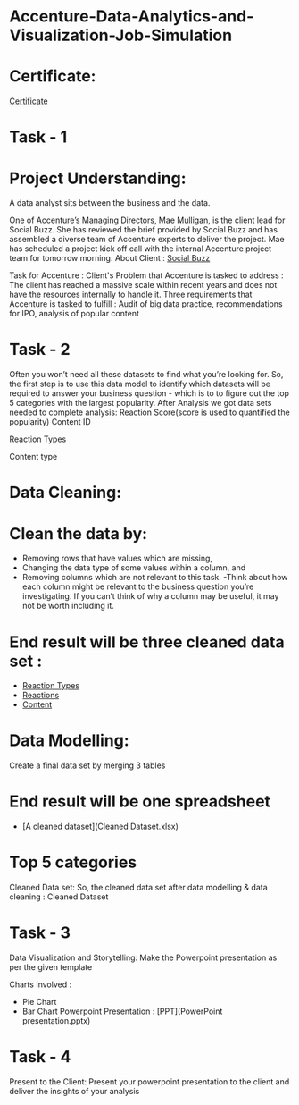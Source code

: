 # Accenture-Data-Analytics-and-Visualization-Job-Simulation

# Certificate:
[Certificate](Certificate.pdf)


# Task - 1
# Project Understanding:
A data analyst sits between the business and the data.

One of Accenture’s Managing Directors, Mae Mulligan, is the client lead for Social Buzz.
She has reviewed the brief provided by Social Buzz and has assembled a diverse team of Accenture experts to deliver the project.
Mae has scheduled a project kick off call with the internal Accenture project team for tomorrow morning.
About Client : [Social Buzz](https://github.com/SimranaSinha/Accenture-Data-Analytics-and-Visualization-Job-Simulation/blob/main/Data_Analytics%20Client%20Brief.pdf) 

Task for Accenture :
Client's Problem that Accenture is tasked to address : The client has reached a massive scale within recent years and does not have the resources internally to handle it.
Three requirements that Accenture is tasked to fulfill : Audit of big data practice, recommendations for IPO, analysis of popular content

# Task - 2
Often you won’t need all these datasets to find what you’re looking for.
So, the first step is to use this data model to identify which datasets will be required to answer your business question - which is to to figure out the top 5 categories with the largest popularity.
After Analysis we got data sets needed to complete analysis:
Reaction Score(score is used to quantified the popularity)
Content ID

Reaction Types

Content type


# Data Cleaning:
# Clean the data by:
- Removing rows that have values which are missing,
- Changing the data type of some values within a column, and
- Removing columns which are not relevant to this task.
     -Think about how each column might be relevant to the business question you’re investigating. If you can’t think of why a column may be 
      useful, it may not be worth including it.
  
# End result will be three cleaned data set :
- [Reaction Types](ReactionTypes.csv)
- [Reactions](Reactions.csv)
- [Content](Content.csv)


# Data Modelling:
Create a final data set by merging 3 tables

# End result will be one spreadsheet
- [A cleaned dataset](Cleaned Dataset.xlsx)
  
# Top 5 categories
Cleaned Data set:
So, the cleaned data set after data modelling & data cleaning : Cleaned Dataset

# Task - 3
Data Visualization and Storytelling:
Make the Powerpoint presentation as per the given template

Charts Involved :
- Pie Chart
- Bar Chart
Powerpoint Presentation : [PPT](PowerPoint presentation.pptx)

# Task - 4
Present to the Client:
Present your powerpoint presentation to the client and deliver the insights of your analysis
